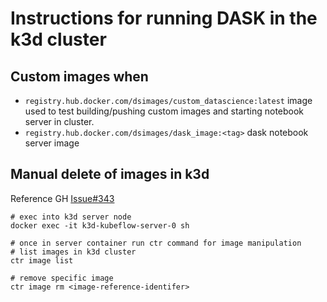 # Instructions for running DASK in the k3d cluster


## Custom images when
* `registry.hub.docker.com/dsimages/custom_datascience:latest` image used to test building/pushing custom images and starting notebook server in cluster.
* `registry.hub.docker.com/dsimages/dask_image:<tag>` dask notebook server image


## Manual delete of images in k3d
Reference GH [Issue#343](https://github.com/rancher/k3d/issues/343)
```
# exec into k3d server node
docker exec -it k3d-kubeflow-server-0 sh

# once in server container run ctr command for image manipulation
# list images in k3d cluster
ctr image list

# remove specific image 
ctr image rm <image-reference-identifer>

```

